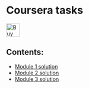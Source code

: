 # Coursera tasks

<a href='https://ko-fi.com/A1131F' target='_blank'><img height='36' style='border:0px;height:36px;' src='https://az743702.vo.msecnd.net/cdn/kofi1.png?v=2' border='0' alt='Buy Me a Coffee at ko-fi.com' /></a>

## Contents:
* <a href='https://lana-sloth.github.io/coursera-angularjs/mod1_solution/index.html'>Module 1 solution</a>
* <a href='https://lana-sloth.github.io/coursera-angularjs/mod2_solution/index.html'>Module 2 solution</a>
* <a href='https://lana-sloth.github.io/coursera-angularjs/mod3_solution/index.html'>Module 3 solution</a>